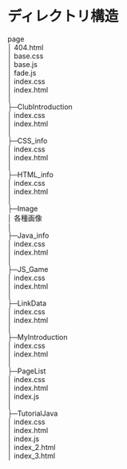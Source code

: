 # ディレクトリ構造  
page  
│  404.html  
│  base.css  
│  base.js  
│  fade.js  
│  index.css  
│  index.html  
│  
├─ClubIntroduction  
│      index.css  
│      index.html  
│  
├─CSS_info  
│      index.css  
│      index.html  
│  
├─HTML_info  
│      index.css  
│      index.html  
│  
├─Image  
│      各種画像  
│  
├─Java_info  
│      index.css  
│      index.html  
│  
├─JS_Game  
│     index.css  
│     index.html  
│  
├─LinkData  
│      index.css  
│      index.html  
│  
├─MyIntroduction  
│      index.css  
│      index.html  
│  
├─PageList  
│      index.css  
│      index.html  
│      index.js  
│  
├─TutorialJava  
│       index.css  
│       index.html  
│       index.js  
│       index_2.html  
│       index_3.html  